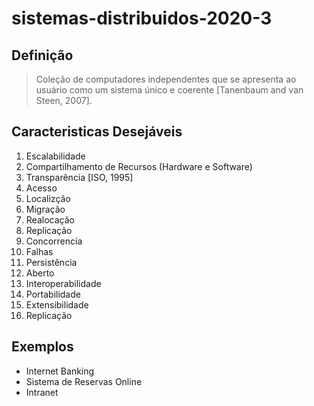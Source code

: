 # sistemas-distribuidos-2020-3
## Definição
> Coleção de computadores independentes que se apresenta ao usuário como um sistema único e coerente [Tanenbaum and van Steen, 2007].

## Caracteristicas Desejáveis

1. Escalabilidade
2. Compartilhamento de Recursos (Hardware e Software)
3. Transparência [ISO, 1995]
  1. Acesso
  2. Localizção
  3. Migração
  4. Realocação
  5. Replicação
  6. Concorrencia
  7. Falhas
  8. Persistência
4. Aberto
  1. Interoperabilidade
  2. Portabilidade
  3. Extensibilidade
5. Replicação


## Exemplos

- Internet Banking 
- Sistema de Reservas Online
- Intranet
